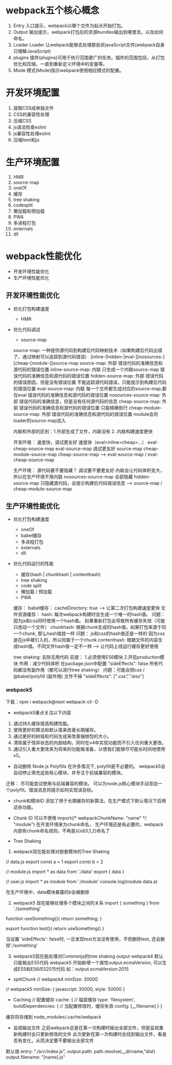 # webpack五个核心概念
1. Entry
  入口提示，webpack以哪个文件为起点开始打包。
2. Output
  输出提示，webpack打包后的资源bundles输出到哪里去，以及如何命名。
3. Loader
  Loader 让webpack能够去处理那些非javaScript文件(webpack自身只理解JavaScript)
4. plugins
  插件(plugins)可用于执行范围更广的任务。插件的范围包括，从打包优化和压缩，一直到重新定义环境中的变量等。
5. Mode
  模式(Mode)指示webpack使用相应模式的配置。

# 开发环境配置
  1. 提取CSS成单独文件
  2. CSS的兼容性处理
  3. 压缩CSS
  4. js语法检查eslint
  5. js兼容性处理eslint
  6. 压缩html和js

# 生产环境配置
  1. HMR
  2. source-map
  3. oneOf
  4. 缓存
  5. tree shaking
  6. codesplit
  7. 懒加载和预加载
  8. PWA
  9. 多进程打包
  10. externals
  11. dll

# webpack性能优化
* 开发环境性能优化
* 生产环境性能优化

## 开发环境性能优化
* 优化打包构建速度
  * HMR
* 优化代码调试
  * source-map

   source-map: 一种提供源代码到构建后代码映射技术（如果构建后代码出错了，通过映射可以追踪到源代码错误）
  [inline-|hidden-|eval-][nosources-][cheap-[module-]]source-map
  source-map: 外部
    错误代码的准确信息和源代码的错误位置
  inline-source-map: 内联
    只生成一个内联source-map
    错误代码的准确信息和源代码的错误位置
  hidden-source-map: 外部
    错误代码的错误原因，但是没有错误位置
    不能追踪源代码错误，只能提示到构建后代码的错误位置
  eval-source-map: 内联
    每一个文件都生成对应的source-map,都在eval
    错误代码的准确信息和源代码的错误位置
  nosources-source-map: 外部
    错误代码的准确信息，但是没有任何源代码的信息
  cheap-source-map: 外部
    错误代码的准确信息和源代码的错误位置
    只能精确到行
  cheap-module-source-map: 外部
    错误代码的准确信息和源代码的错误位置
    module会将loader的source-map加入

  内联和外部的区别：1.外部生成了文件，内联没有  2. 内联构建速度更快

  开发环境： 速度快，调试更友好
    速度快（eval>inline>cheap>...）
      eval-cheap-source-map
      eval-source-map
    调试更友好
      source-map
      cheap-module-source-map
      cheap-source-map
    --> eval-source-map / eval-cheap-source-map

  生产环境： 源代码要不要隐藏？ 调试要不要更友好
    内联会让代码体积变大，所以在生产环境不用内联
    nosources-source-map  全部隐藏
    hidden-source-map 只隐藏源代码，会提示构建后代码错误信息
    --> source-map / cheap-module-source-map

## 生产环境性能优化
* 优化打包构建速度
  * oneOf
  * babel缓存
  * 多进程打包
  * externals
  * dll
  
* 优化代码运行的性能
  * 缓存(hash | chunkhash | contenthash)
  * tree shaking
  * code split
  * 懒加载 / 预加载
  * PWA

  缓存：
    babel缓存：
      cacheDirectory: true
      --> 让第二次打包构建速度更快
    文件资源缓存：
      hash: 每次webpack构建时会生成一个唯一的hash值。
        问题： 因为js和css同时使用一个hash值。
          如果重新打包会导致所有缓存失效（可能只改动一个文件）
      chunkhash: 根据chunk生成的hash值。如果打包来源于同一个chunk, 那么hash值就一样
        问题： js和css的hash值还是一样的
          因为css是在js中被引入的，所以同属于一个chunk
      contenthash: 根据文件的内容生成hash值。不同文件hash值一定不一样
      --> 让代码上线运行缓存更好使用

  tree shaking: 去除无用代码
    前提： 1.必须使用ES6模块  2.开启production模块
    作用：减少代码体积
    在package.json中配置
      "sideEffects": false  所有代码都没有副作用（都可以进行tree shaking）
      问题：可能会把css / @babel/polyfill  (副作用) 文件干掉
    "sideEffects": ["*.css","*.less"]

### webpack5

下载：npm i webpack@next webpack-cli -D

* webpack5重点关注以下内容
1. 通过持久缓存提高构建性能。
2. 使用更好的算法和默认值来改善长期缓存。
3. 通过更好的树摇和代码生成来改善捆绑包的大小。
4. 清除属于怪异状态的内部结构，同时在v4中实现功能而不引入任何重大更改。
5. 通过引入重大更改来为将来的功能做准备，以使我们能够尽可能长时间地使用v5。

* 自动删除 Node.js Polyfills
在许多情况下, polyfill是不必要的。
webpack5会自动停止填充这些核心模块，并专注于前端兼容的模块。

迁移： 
  尽可能尝试使用与前端兼容的模块。
  可以为node.js核心模块手动添加一个polyfill。错误消息将提示如何实现该目标。

* chunk和模块ID
  添加了用于长期缓存的新算法。在生产模式下默认情况下启用这些功能。

* Chunk ID
  可以不使用 import(/* webpackChunkName: "name" */ "module") 在开发环境来为chunk命名，
  生产环境还是有必要的，webpack内部有chunk命名规则，不再是以id(0,1,2)命名了

* Tree Shaking
1. webpack现在能处理对嵌套模块的Tree Shaking

// data.js
export const a = 1
export const b = 2

// module.js
import * as data from './data'
export { data } 

// user.js
import * as module from './module'
console.log(module.data.a)

在生产环境中，data模块暴露的b会被删除

2. webpack5 现在能够处理多个模块之间的关系
import { something } from './something'

function useSomething(){
  return something;
}

export function test(){
  return useSomething()
}

当设置 'sideEffects': false时, 一旦发现test方法没有使用，不但删除test, 还会删除'./something'

3. webpack5现在能处理对Commonjs的tree shaking
output
webpack4 默认只能输出ES5代码
webpack5 开始新增一个属性output.ecmaVersion, 可以生成ES5和ES6/ES2015代码
如：output.ecmaVersion:2015

* splitChunk
// webpack4 
minSize: 30000

// webpack5
minSize: {
  javascript: 30000,
  style: 50000
}

* Caching
// 配置缓存
cache: {
  // 磁盘缓存
  type: 'filesystem',
  buildDependencies: {
    // 当配置修改时，缓存失效
    config: [__filename]
  }
}

缓存将存储到 node_modules/.cache/webpack

* 监视输出文件
之前webpack总是在第一次构建时输出全部文件，但是监视重新构建时会只更新修改的文件
此次更新在第一次构建时会找到输出文件，看是否有变化，从而决定要不要输出全部文件

默认值
entry: "./src/index.js",
output.path: path.resolve(__dirname,"dist)
output.filename: "[name].js"
